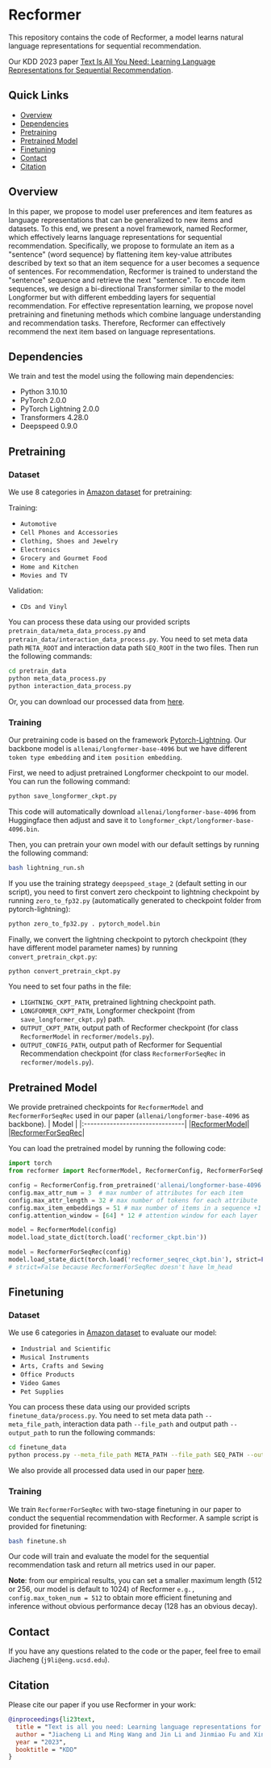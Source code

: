 # Recformer

This repository contains the code of Recformer, a model learns natural language representations for sequential recommendation.

Our KDD 2023 paper [Text Is All You Need: Learning Language Representations for Sequential Recommendation](https://arxiv.org/abs/2305.13731).

## Quick Links

- [Overview](#overview)
- [Dependencies](#dependencies)
- [Pretraining](#pretraining)
- [Pretrained Model](#pretrained-model)
- [Finetuning](#finetuning)
- [Contact](#contact)
- [Citation](#citation)

## Overview

In this paper, we propose to model user preferences and item features as language representations that can be generalized to new items and datasets. To this end, we present a novel framework, named Recformer, which effectively learns language representations for sequential recommendation. Specifically, we propose to formulate an item as a "sentence" (word sequence) by flattening item key-value attributes described by text so that an item sequence for a user becomes a sequence of sentences. For recommendation, Recformer is trained to understand the "sentence" sequence and retrieve the next "sentence". To encode item sequences, we design a bi-directional Transformer similar to the model Longformer but with different embedding layers for sequential recommendation. For effective representation learning, we propose novel pretraining and finetuning methods which combine language understanding and recommendation tasks. Therefore, Recformer can effectively recommend the next item based on language representations.

## Dependencies

We train and test the model using the following main dependencies:
- Python 3.10.10
- PyTorch 2.0.0
- PyTorch Lightning 2.0.0
- Transformers 4.28.0
- Deepspeed 0.9.0

## Pretraining
### Dataset
We use 8 categories in [Amazon dataset](https://cseweb.ucsd.edu/~jmcauley/datasets/amazon_v2/) for pretraining:

Training:
- `Automotive`
- `Cell Phones and Accessories`
- `Clothing, Shoes and Jewelry`
- `Electronics`
- `Grocery and Gourmet Food`
- `Home and Kitchen`
- `Movies and TV`

Validation:
- `CDs and Vinyl`

You can process these data using our provided scripts `pretrain_data/meta_data_process.py` and `pretrain_data/interaction_data_process.py`. You need to set meta data path `META_ROOT` and interaction data path `SEQ_ROOT` in the two files. Then run the following commands:
```bash
cd pretrain_data
python meta_data_process.py
python interaction_data_process.py
```
Or, you can download our processed data from [here](https://drive.google.com/file/d/11wTD3jMoP_Fb5SlHfKr28NIMCnG_jOpy/view?usp=sharing).

### Training

Our pretraining code is based on the framework [Pytorch-Lightning](https://lightning.ai/docs/pytorch/stable/). Our backbone model is `allenai/longformer-base-4096` but we have different `token type embedding` and `item position embedding`.

First, we need to adjust pretrained Longformer checkpoint to our model. You can run the following command:
```bash
python save_longformer_ckpt.py
```
This code will automatically download `allenai/longformer-base-4096` from Huggingface then adjust and save it to `longformer_ckpt/longformer-base-4096.bin`.

Then, you can pretrain your own model with our default settings by running the following command:
```bash
bash lightning_run.sh
```
If you use the training strategy `deepspeed_stage_2` (default setting in our script), you need to first convert zero checkpoint to lightning checkpoint by running `zero_to_fp32.py` (automatically generated to checkpoint folder from pytorch-lightning):
```bash
python zero_to_fp32.py . pytorch_model.bin
```
Finally, we convert the lightning checkpoint to pytorch checkpoint (they have different model parameter names) by running `convert_pretrain_ckpt.py`:
```bash
python convert_pretrain_ckpt.py
```
You need to set four paths in the file: 
- `LIGHTNING_CKPT_PATH`, pretrained lightning checkpoint path.
- `LONGFORMER_CKPT_PATH`, Longformer checkpoint (from `save_longformer_ckpt.py`) path.
- `OUTPUT_CKPT_PATH`, output path of Recformer checkpoint (for class `RecformerModel` in `recformer/models.py`).
- `OUTPUT_CONFIG_PATH`, output path of Recformer for Sequential Recommendation checkpoint (for class `RecformerForSeqRec` in `recformer/models.py`). 

## Pretrained Model

We provide pretrained checkpoints for `RecformerModel` and `RecformerForSeqRec` used in our paper (`allenai/longformer-base-4096` as backbone).
|              Model              |
|:-------------------------------|
|[RecformerModel](https://drive.google.com/file/d/1aWsPLLgBaO51mPqzZrNdPmlBkMEZ-naR/view?usp=sharing)|
|[RecformerForSeqRec](https://drive.google.com/file/d/1BEboY3NxAUOBe6YwYZ_RsQ4BR6IIbl0-/view?usp=sharing)|

You can load the pretrained model by running the following code:
```python
import torch
from recformer import RecformerModel, RecformerConfig, RecformerForSeqRec

config = RecformerConfig.from_pretrained('allenai/longformer-base-4096')
config.max_attr_num = 3  # max number of attributes for each item
config.max_attr_length = 32 # max number of tokens for each attribute
config.max_item_embeddings = 51 # max number of items in a sequence +1 for cls token
config.attention_window = [64] * 12 # attention window for each layer

model = RecformerModel(config)
model.load_state_dict(torch.load('recformer_ckpt.bin'))

model = RecformerForSeqRec(config)
model.load_state_dict(torch.load('recformer_seqrec_ckpt.bin'), strict=False)
# strict=False because RecformerForSeqRec doesn't have lm_head
```

## Finetuning
### Dataset
We use 6 categories in [Amazon dataset](https://cseweb.ucsd.edu/~jmcauley/datasets/amazon_v2/) to evaluate our model:

- `Industrial and Scientific`
- `Musical Instruments`
- `Arts, Crafts and Sewing`
- `Office Products`
- `Video Games`
- `Pet Supplies`

You can process these data using our provided scripts `finetune_data/process.py`. You need to set meta data path `--meta_file_path`, interaction data path `--file_path` and output path `--output_path` to run the following commands:
```bash
cd finetune_data
python process.py --meta_file_path META_PATH --file_path SEQ_PATH --output_path OUTPUT_FOLDER
```

We also provide all processed data used in our paper [here](https://drive.google.com/file/d/123AHjsvZFTeT_Mhfb81eMHvnE8fbsFi3/view?usp=sharing).

### Training
We train `RecformerForSeqRec` with two-stage finetuning in our paper to conduct the sequential recommendation with Recformer. A sample script is provided for finetuning:
```bash
bash finetune.sh
```
Our code will train and evaluate the model for the sequential recommendation task and return all metrics used in our paper.

<strong>Note</strong>: from our empirical results, you can set a smaller maximum length (512 or 256, our model is default to 1024) of Recformer `e.g., config.max_token_num = 512` to obtain more efficient finetuning and inference without obvious performance decay (128 has an obvious decay).

## Contact

If you have any questions related to the code or the paper, feel free to email Jiacheng (`j9li@eng.ucsd.edu`).

## Citation

Please cite our paper if you use Recformer in your work:

```bibtex
@inproceedings{li23text,
  title = "Text is all you need: Learning language representations for sequential recommendation",
  author = "Jiacheng Li and Ming Wang and Jin Li and Jinmiao Fu and Xin Shen and Jingbo Shang and Julian McAuley",
  year = "2023",
  booktitle = "KDD"
}
```
